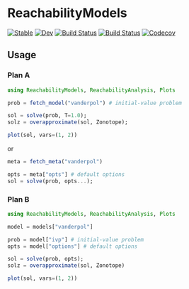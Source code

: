 # ReachabilityModels

[![Stable](https://img.shields.io/badge/docs-stable-blue.svg)](https://mforets.github.io/ReachabilityModels.jl/stable)
[![Dev](https://img.shields.io/badge/docs-dev-blue.svg)](https://mforets.github.io/ReachabilityModels.jl/dev)
[![Build Status](https://travis-ci.com/mforets/ReachabilityModels.jl.svg?branch=master)](https://travis-ci.com/mforets/ReachabilityModels.jl)
[![Build Status](https://ci.appveyor.com/api/projects/status/github/mforets/ReachabilityModels.jl?svg=true)](https://ci.appveyor.com/project/mforets/ReachabilityModels-jl)
[![Codecov](https://codecov.io/gh/mforets/ReachabilityModels.jl/branch/master/graph/badge.svg)](https://codecov.io/gh/mforets/ReachabilityModels.jl)



## Usage

### Plan A

```julia
using ReachabilityModels, ReachabilityAnalysis, Plots

prob = fetch_model("vanderpol") # initial-value problem

sol = solve(prob, T=1.0);
solz = overapproximate(sol, Zonotope);

plot(sol, vars=(1, 2))
```

or


```julia
meta = fetch_meta("vanderpol")

opts = meta["opts"] # default options
sol = solve(prob, opts...);
```


### Plan B

```julia
using ReachabilityModels, ReachabilityAnalysis, Plots

model = models["vanderpol"]

prob = model["ivp"] # initial-value problem
opts = model["options"] # default options

sol = solve(prob, opts);
solz = overapproximate(sol, Zonotope)

plot(sol, vars=(1, 2))
```
